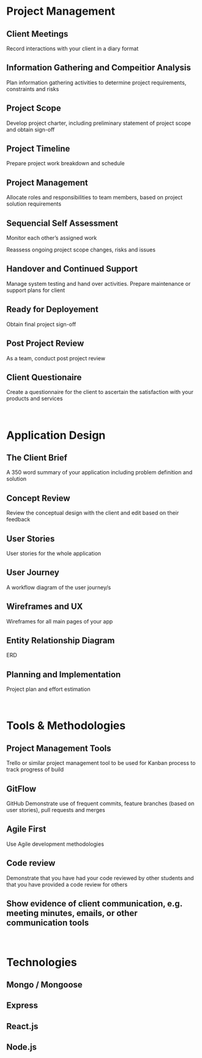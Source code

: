 # Project Management 

## Client Meetings

Record interactions with your client in a diary format


## Information Gathering and Compeitior Analysis

Plan information gathering activities to determine project requirements, constraints and risks

## Project Scope

Develop project charter, including preliminary statement of project scope and obtain sign-off

## Project Timeline

Prepare project work breakdown and schedule

##  Project Management

Allocate roles and responsibilities to team members, based on project solution requirements

## Sequencial Self Assessment

Monitor each other’s assigned work

Reassess ongoing project scope changes, risks and issues

## Handover and Continued Support

Manage system testing and hand over activities. Prepare maintenance or support plans for client

## Ready for Deployement

Obtain final project sign-off

## Post Project Review

As a team, conduct post project review

## Client Questionaire

Create a questionnaire for the client to ascertain the satisfaction with your products and services

<br>

# Application Design 

## The Client Brief

A 350 word summary of your application including problem definition and solution

## Concept Review

Review the conceptual design with the client and edit based on their feedback

## User Stories

User stories for the whole application

## User Journey

A workflow diagram of the user journey/s

## Wireframes and UX

Wireframes for all main pages of your app

## Entity Relationship Diagram

ERD

## Planning and Implementation

Project plan and effort estimation

<br>

# Tools & Methodologies 

## Project Management Tools

Trello or similar project management tool to be used for Kanban process to track progress of build

## GitFlow

GitHub Demonstrate use of frequent commits, feature branches (based on user stories), pull requests and merges

## Agile First

Use Agile development methodologies

## Code review

Demonstrate that you have had your code reviewed by other students and that you have provided a code review for others

## Show evidence of client communication, e.g. meeting minutes, emails, or other communication tools

<br>

# Technologies

## Mongo / Mongoose

## Express

## React.js

## Node.js